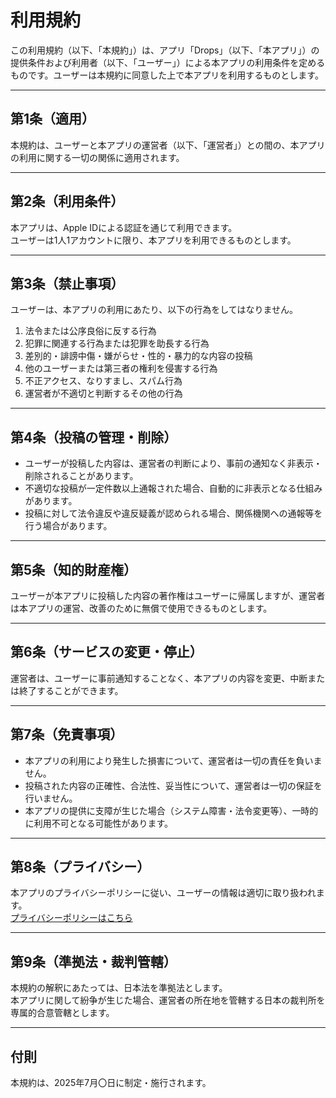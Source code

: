 # 利用規約

この利用規約（以下、「本規約」）は、アプリ「Drops」（以下、「本アプリ」）の提供条件および利用者（以下、「ユーザー」）による本アプリの利用条件を定めるものです。ユーザーは本規約に同意した上で本アプリを利用するものとします。

---

## 第1条（適用）

本規約は、ユーザーと本アプリの運営者（以下、「運営者」）との間の、本アプリの利用に関する一切の関係に適用されます。

---

## 第2条（利用条件）

本アプリは、Apple IDによる認証を通じて利用できます。  
ユーザーは1人1アカウントに限り、本アプリを利用できるものとします。

---

## 第3条（禁止事項）

ユーザーは、本アプリの利用にあたり、以下の行為をしてはなりません。

1. 法令または公序良俗に反する行為  
2. 犯罪に関連する行為または犯罪を助長する行為  
3. 差別的・誹謗中傷・嫌がらせ・性的・暴力的な内容の投稿  
4. 他のユーザーまたは第三者の権利を侵害する行為  
5. 不正アクセス、なりすまし、スパム行為  
6. 運営者が不適切と判断するその他の行為

---

## 第4条（投稿の管理・削除）

- ユーザーが投稿した内容は、運営者の判断により、事前の通知なく非表示・削除されることがあります。
- 不適切な投稿が一定件数以上通報された場合、自動的に非表示となる仕組みがあります。
- 投稿に対して法令違反や違反疑義が認められる場合、関係機関への通報等を行う場合があります。

---

## 第5条（知的財産権）

ユーザーが本アプリに投稿した内容の著作権はユーザーに帰属しますが、運営者は本アプリの運営、改善のために無償で使用できるものとします。

---

## 第6条（サービスの変更・停止）

運営者は、ユーザーに事前通知することなく、本アプリの内容を変更、中断または終了することができます。

---

## 第7条（免責事項）

- 本アプリの利用により発生した損害について、運営者は一切の責任を負いません。
- 投稿された内容の正確性、合法性、妥当性について、運営者は一切の保証を行いません。
- 本アプリの提供に支障が生じた場合（システム障害・法令変更等）、一時的に利用不可となる可能性があります。

---

## 第8条（プライバシー）

本アプリのプライバシーポリシーに従い、ユーザーの情報は適切に取り扱われます。  
[プライバシーポリシーはこちら](https://example.com/privacy)

---

## 第9条（準拠法・裁判管轄）

本規約の解釈にあたっては、日本法を準拠法とします。  
本アプリに関して紛争が生じた場合、運営者の所在地を管轄する日本の裁判所を専属的合意管轄とします。

---

## 付則

本規約は、2025年7月〇日に制定・施行されます。

